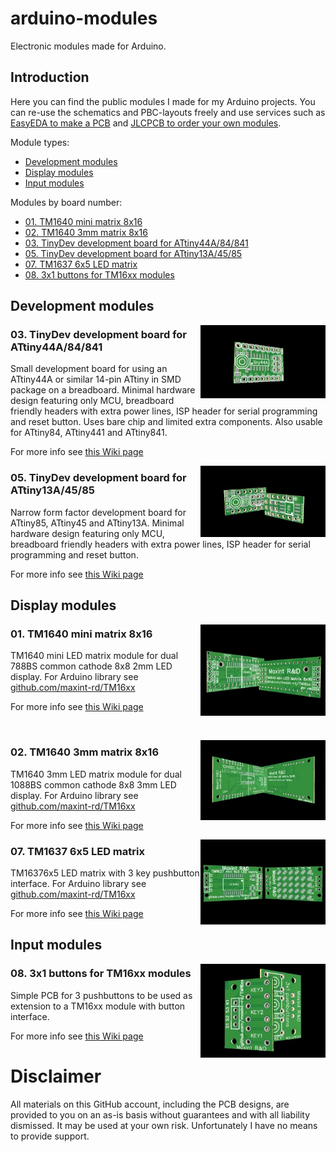# arduino-modules
Electronic modules made for Arduino.

## Introduction
Here you can find the public modules I made for my Arduino projects. You can re-use the schematics and PBC-layouts freely and use services such as [EasyEDA to make a PCB](https://github.com/maxint-rd/arduino-modules/wiki/Tutorial-Making-a-PCB-with-EasyEDA) and [JLCPCB to order your own modules](https://github.com/maxint-rd/arduino-modules/wiki/Tutorial-Ordering-a-PCB-from-JLCPCB).

Module types:
- [Development modules](#development-modules)
- [Display modules](#display-modules)
- [Input modules](#input-modules)

Modules by board number:
- [01. TM1640 mini matrix 8x16](#01-tm1640-mini-matrix-8x16)
- [02. TM1640 3mm matrix 8x16](#02-tm1640-3mm-matrix-8x16)
- [03. TinyDev development board for ATtiny44A/84/841](#03-tinydev-development-board-for-attiny44a84841)
- [05. TinyDev development board for ATtiny13A/45/85](#05-tinydev-development-board-for-attiny13a4585)
- [07. TM1637 6x5 LED matrix](#07-tm1637-6x5-led-matrix)
- [08. 3x1 buttons for TM16xx modules](#08-3x1-buttons-for-tm16xx-modules)

## Development modules

[<img align="right" src="https://github.com/maxint-rd/arduino-modules/blob/master/03_TinyDev_ATtinyX4/render_tn.jpg" width=200>](https://github.com/maxint-rd/arduino-modules/wiki/03-TinyDev-ATtinyX4)

### 03. TinyDev development board for ATtiny44A/84/841
Small development board for using an ATtiny44A or similar 14-pin ATtiny in SMD package on a breadboard. Minimal hardware design featuring only MCU, breadboard friendly headers with extra power lines, ISP header for serial programming and reset button. Uses bare chip and limited extra components. Also usable for ATtiny84, ATtiny441 and ATtiny841.

For more info see [this Wiki page](https://github.com/maxint-rd/arduino-modules/wiki/03-TinyDev-ATtinyX4)

[<img align="right" src="https://github.com/maxint-rd/arduino-modules/blob/master/05_TinyDev_ATtinyX5/render_tn.jpg" width=200>](https://github.com/maxint-rd/arduino-modules/wiki/05-TinyDev-ATtinyX5)

### 05. TinyDev development board for ATtiny13A/45/85
Narrow form factor development board for ATtiny85, ATtiny45 and ATtiny13A. Minimal hardware design featuring only MCU, breadboard friendly headers with extra power lines, ISP header for serial programming and reset button.

For more info see [this Wiki page](https://github.com/maxint-rd/arduino-modules/wiki/05-TinyDev-ATtinyX5)

## Display modules

[<img align="right" src="https://github.com/maxint-rd/arduino-modules/blob/master/01_TM1640_mini_matrix_8x16/01_TM1640_788BS_tn.jpg" width=200>](https://github.com/maxint-rd/arduino-modules/wiki/01-TM1640-mini-matrix-8x1)

### 01. TM1640 mini matrix 8x16
TM1640 mini LED matrix module for dual 788BS common cathode 8x8 2mm LED display.
For Arduino library see [github.com/maxint-rd/TM16xx](https://github.com/maxint-rd/TM16xx)

For more info see [this Wiki page](https://github.com/maxint-rd/arduino-modules/wiki/01-TM1640-mini-matrix-8x16)

&nbsp;

[<img align="right" src="https://github.com/maxint-rd/arduino-modules/blob/master/02_TM1640_3mm_matrix_8x16/02_TM1640_1088BS_tn.jpg" width=200>](https://github.com/maxint-rd/arduino-modules/wiki/02-TM1640-3mm-matrix-8x16)

### 02. TM1640 3mm matrix 8x16
TM1640 3mm LED matrix module for dual 1088BS common cathode 8x8 3mm LED display.
For Arduino library see [github.com/maxint-rd/TM16xx](https://github.com/maxint-rd/TM16xx)

For more info see [this Wiki page](https://github.com/maxint-rd/arduino-modules/wiki/02-TM1640-3mm-matrix-8x16)

[<img align="right" src="https://github.com/maxint-rd/arduino-modules/blob/master/07_TM1637_6x5_LED_matrix/render_tn.jpg" width=200>](https://github.com/maxint-rd/arduino-modules/wiki/07-TM1637-6x5-LED-matrix)

### 07. TM1637 6x5 LED matrix
TM16376x5 LED matrix with 3 key pushbutton interface.
For Arduino library see [github.com/maxint-rd/TM16xx](https://github.com/maxint-rd/TM16xx)

For more info see [this Wiki page](https://github.com/maxint-rd/arduino-modules/wiki/07-TM1637-6x5-LED-matrix)

## Input modules

[<img align="right" src="https://github.com/maxint-rd/arduino-modules/blob/master/08_3x1_buttons_for_TM16xx/render_tn.jpg" width=200>](https://github.com/maxint-rd/arduino-modules/wiki/08-3x1-buttons-for-TM16xx)

### 08. 3x1 buttons for TM16xx modules
Simple PCB for 3 pushbuttons to be used as extension to a TM16xx module with button interface.

For more info see [this Wiki page](https://github.com/maxint-rd/arduino-modules/wiki/08-3x1-buttons-for-TM16xx)

# Disclaimer
All materials on this GitHub account, including the PCB designs, are provided to you on an as-is basis without guarantees and with all liability dismissed. It may be used at your own risk. Unfortunately I have no means to provide support.
